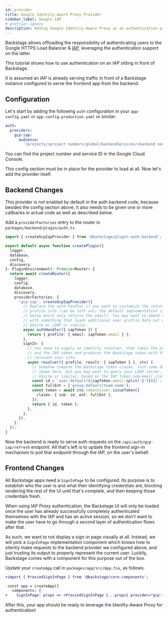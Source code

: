 ```yaml
---
id: provider
title: Google Identity-Aware Proxy Provider
sidebar_label: Google IAP
# prettier-ignore
description: Adding Google Identity-Aware Proxy as an authentication provider in Backstage
---
```


Backstage allows offloading the responsibility of authenticating users to the
Google HTTPS Load Balancer & [IAP](https://cloud.google.com/iap), leveraging the
authentication support on the latter.

This tutorial shows how to use authentication on an IAP sitting in front of
Backstage.

It is assumed an IAP is already serving traffic in front of a Backstage instance
configured to serve the frontend app from the backend.

## Configuration

Let's start by adding the following `auth` configuration in your
`app-config.yaml` or `app-config.production.yaml` or similar:

```yaml
auth:
  providers:
    gcp-iap:
      audience:
        '/projects/<project number>/global/backendServices/<backend service id>'
```

You can find the project number and service ID in the Google Cloud Console.

This config section must be in place for the provider to load at all. Now let's
add the provider itself.

## Backend Changes

This provider is not enabled by default in the auth backend code, because
besides the config section above, it also needs to be given one or more
callbacks in actual code as well as described below.

Add a `providerFactories` entry to the router in
`packages/backend/plugin/auth.ts`.

```ts
import { createGcpIapProvider } from '@backstage/plugin-auth-backend';

export default async function createPlugin({
  logger,
  database,
  config,
  discovery,
}: PluginEnvironment): Promise<Router> {
  return await createRouter({
    logger,
    config,
    database,
    discovery,
    providerFactories: {
      'gcp-iap': createGcpIapProvider({
        // Replace the auth handler if you want to customize the returned user
        // profile info (can be left out; the default implementation is shown
        // below which only returns the email). You may want to amend this code
        // with something that loads additional user profile data out of e.g.
        // GSuite or LDAP or similar.
        async authHandler({ iapToken }) {
          return { profile: { email: iapToken.email } };
        },
        signIn: {
          // You need to supply an identity resolver, that takes the profile
          // and the IAP token and produces the Backstage token with the
          // relevant user info.
          async resolver({ profile, result: { iapToken } }, ctx) {
            // Somehow compute the Backstage token claims. Just some dummy code
            // shown here, but you may want to query your LDAP server, or
            // GSuite or similar, based on the IAP token sub/email claims
            const id = `user:default/${iapToken.email.split('@')[0]}`;
            const fullEnt = ['group:default/team-name'];
            const token = await ctx.tokenIssuer.issueToken({
              claims: { sub: id, ent: fullEnt },
            });
            return { id, token };
          },
        },
      }),
    },
  });
}
```

Now the backend is ready to serve auth requests on the
`/api/auth/gcp-iap/refresh` endpoint. All that's left is to update the frontend
sign-in mechanism to poll that endpoint through the IAP, on the user's behalf.

## Frontend Changes

All Backstage apps need a `SignInPage` to be configured. Its purpose is to
establish who the user is and what their identifying credentials are, blocking
rendering the rest of the UI until that's complete, and then keeping those
credentials fresh.

When using IAP Proxy authentication, the Backstage UI will only be loaded once
the user has already successfully completely authenticated themselves with the
IAP and has an active session, so we don't want to make the user have to go
through a _second_ layer of authentication flows after that.

As such, we want to not display a sign-in page visually at all. Instead, we will
pick a `SignInPage` implementation component which knows how to silently make
requests to the backend provider we configured above, and just trusting its
output to properly represent the current user. Luckily, Backstage comes with a
component for this purpose out of the box.

Update your `createApp` call in `packages/app/src/App.tsx`, as follows.

```diff
+import { ProxiedSignInPage } from '@backstage/core-components';

 const app = createApp({
   components: {
+    SignInPage: props => <ProxiedSignInPage {...props} provider="gcp-iap" />,
```

After this, your app should be ready to leverage the Identity-Aware Proxy for
authentication!
